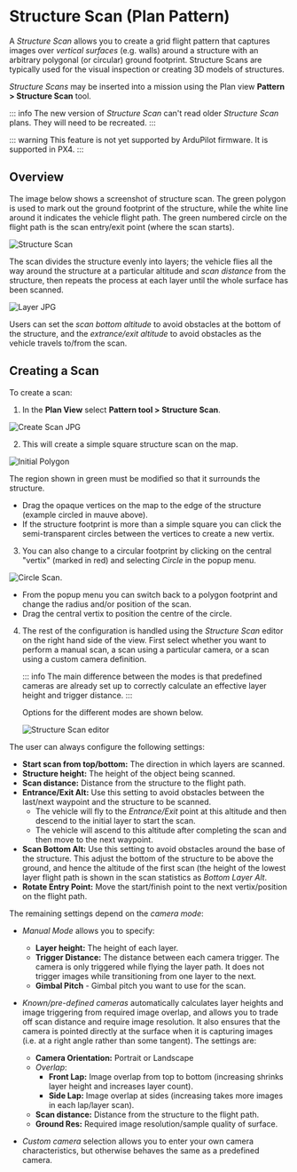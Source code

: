 # Structure Scan (Plan Pattern)

A _Structure Scan_ allows you to create a grid flight pattern that captures images over _vertical surfaces_ (e.g. walls) around a structure with an arbitrary polygonal (or circular) ground footprint. Structure Scans are typically used for the visual inspection or creating 3D models of structures.

_Structure Scans_ may be inserted into a mission using the Plan view **Pattern > Structure Scan** tool.

::: info
The new version of _Structure Scan_ can't read older _Structure Scan_ plans. They will need to be recreated.
:::

::: warning
This feature is not yet supported by ArduPilot firmware. It is supported in PX4.
:::

## Overview

The image below shows a screenshot of structure scan. The green polygon is used to mark out the ground footprint of the structure, while the white line around it indicates the vehicle flight path. The green numbered circle on the flight path is the scan entry/exit point (where the scan starts).

![Structure Scan](../../../assets/plan/structure_scan_v2/StructureScan.jpg)

The scan divides the structure evenly into layers; the vehicle flies all the way around the structure at a particular altitude and _scan distance_ from the structure, then repeats the process at each layer until the whole surface has been scanned.

![Layer JPG](../../../assets/plan/structure_scan_v2/layers.jpg)

Users can set the _scan bottom altitude_ to avoid obstacles at the bottom of the structure, and the _extrance/exit altitude_ to avoid obstacles as the vehicle travels to/from the scan.

## Creating a Scan

To create a scan:

1. In the **Plan View** select **Pattern tool > Structure Scan**.

![Create Scan JPG](../../../assets/plan/structure_scan_v2/create_scan.jpg)

2. This will create a simple square structure scan on the map.

![Initial Polygon](../../../assets/plan/structure_scan_v2/initial_polygon_scan.jpg)

The region shown in green must be modified so that it surrounds the structure.

- Drag the opaque vertices on the map to the edge of the structure (example circled in mauve above).
- If the structure footprint is more than a simple square you can click the semi-transparent circles between the vertices to create a new vertix.

3. You can also change to a circular footprint by clicking on the central "vertix" (marked in red) and selecting _Circle_ in the popup menu.

![Circle Scan](../../../assets/plan/structure_scan_v2/circle_scan.jpg).

- From the popup menu you can switch back to a polygon footprint and change the radius and/or position of the scan.
- Drag the central vertix to position the centre of the circle.

4. The rest of the configuration is handled using the _Structure Scan_ editor on the right hand side of the view. First select whether you want to perform a manual scan, a scan using a particular camera, or a scan using a custom camera definition.

   ::: info
   The main difference between the modes is that predefined cameras are already set up to correctly calculate an effective layer height and trigger distance.
   :::

   Options for the different modes are shown below.

   ![Structure Scan editor](../../../assets/plan/structure_scan_v2/editor_options.jpg)

The user can always configure the following settings:

- **Start scan from top/bottom:** The direction in which layers are scanned.
- **Structure height:** The height of the object being scanned.
- **Scan distance:** Distance from the structure to the flight path.
- **Entrance/Exit Alt:** Use this setting to avoid obstacles between the last/next waypoint and the structure to be scanned.
  - The vehicle will fly to the _Entrance/Exit_ point at this altitude and then descend to the initial layer to start the scan.
  - The vehicle will ascend to this altitude after completing the scan and then move to the next waypoint.
- **Scan Bottom Alt:** Use this setting to avoid obstacles around the base of the structure. This adjust the bottom of the structure to be above the ground, and hence the altitude of the first scan (the height of the lowest layer flight path is shown in the scan statistics as _Bottom Layer Alt_.
- **Rotate Entry Point:** Move the start/finish point to the next vertix/position on the flight path.

The remaining settings depend on the _camera mode_:

- _Manual Mode_ allows you to specify:

  - **Layer height:** The height of each layer.
  - **Trigger Distance:** The distance between each camera trigger. The camera is only triggered while flying the layer path. It does not trigger images while transitioning from one layer to the next.
  - **Gimbal Pitch** - Gimbal pitch you want to use for the scan.

- _Known/pre-defined cameras_ automatically calculates layer heights and image triggering from required image overlap, and allows you to trade off scan distance and require image resolution. It also ensures that the camera is pointed directly at the surface when it is capturing images (i.e. at a right angle rather than some tangent). The settings are:

  - **Camera Orientation:** Portrait or Landscape
  - _Overlap_:
    - **Front Lap:** Image overlap from top to bottom (increasing shrinks layer height and increases layer count).
    - **Side Lap:** Image overlap at sides (increasing takes more images in each lap/layer scan).
  - **Scan distance:** Distance from the structure to the flight path.
  - **Ground Res:** Required image resolution/sample quality of surface.

- _Custom camera_ selection allows you to enter your own camera characteristics, but otherwise behaves the same as a predefined camera.
